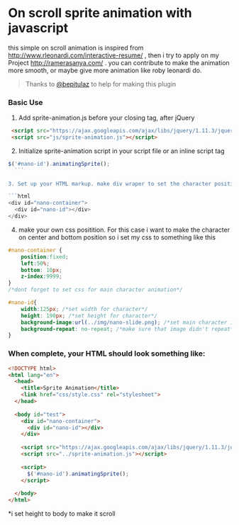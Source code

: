 # On scroll sprite animation with javascript
this simple on scroll animation is inspired from http://www.rleonardi.com/interactive-resume/ , then i try to apply on my Project http://ramerasanya.com/ .
you can contribute to make the animation more smooth, or maybe give more animation like roby leonardi do.
>Thanks to [@bepitulaz](https://github.com/bepitulaz) to help for making this plugin

### Basic Use
1. Add sprite-animation.js before your closing <body> tag, after jQuery

  ```html
   <script src="https://ajax.googleapis.com/ajax/libs/jquery/1.11.3/jquery.min.js"></script>
   <script src="js/sprite-animation.js"></script>
  ```
  
2. Initialize sprite-animation script in your script file or an inline script tag
  
  ```javascript
  $('#nano-id').animatingSprite();
	```
	
3. Set up your HTML markup. make div wraper to set the character position
  
 ```html
 <div id="nano-container">
    <div id="nano-id"></div>
 </div>   
 ```
4. make your own css positition. For this case i want to make the character on center and bottom position so i set my css to something like this
```css
#nano-container {
	position:fixed;
	left:50%;
	bottom: 10px;
	z-index:9999;
}
/*dont forget to set css for main character animation*/

#nano-id{
	width:125px; /*set width for character*/
	height: 190px; /*set height for character*/
	background-image:url(../img/nano-slide.png); /*set main character image*/
	background-repeat: no-repeat; /*make sure that image didn't repeat*/
}
```
### When complete, your HTML should look something like:

```html
<!DOCTYPE html>
<html lang="en">
  <head>
    <title>Sprite Animation</title>
    <link href="css/style.css" rel="stylesheet">
  </head>
  
  <body id="test">
    <div id="nano-container">
  	  <div id="nano-id"></div>
    </div>
  	
    <script src="https://ajax.googleapis.com/ajax/libs/jquery/1.11.3/jquery.min.js"></script>
    <script src="../sprite-animation.js"></script>
    
    <script>
      $('#nano-id').animatingSprite();
    </script>
    
  </body>
</html>
```
*i set height to body to make it scroll



